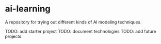 # ai-learning
A repository for trying out different kinds of AI modeling techniques.


TODO: add starter project
TODO: document technologies
TODO: add future projects
